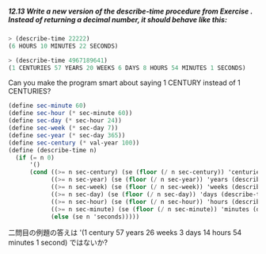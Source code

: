 ##### 12.13 Write a new version of the describe-time procedure from Exercise . Instead of returning a decimal number, it should behave like this:
```Scheme
> (describe-time 22222)
(6 HOURS 10 MINUTES 22 SECONDS)

> (describe-time 4967189641)
(1 CENTURIES 57 YEARS 20 WEEKS 6 DAYS 8 HOURS 54 MINUTES 1 SECONDS)
```

Can you make the program smart about saying 1 CENTURY instead of 1 CENTURIES?

```Scheme
(define sec-minute 60)
(define sec-hour (* sec-minute 60))
(define sec-day (* sec-hour 24))
(define sec-week (* sec-day 7))
(define sec-year (* sec-day 365))
(define sec-century (* val-year 100))
(define (describe-time n)
  (if (= n 0)
      '()
      (cond ((>= n sec-century) (se (floor (/ n sec-century)) 'centuries (describe-time (remainder n sec-century))))
            ((>= n sec-year) (se (floor (/ n sec-year)) 'years (describe-time (remainder n sec-year))))
            ((>= n sec-week) (se (floor (/ n sec-week)) 'weeks (describe-time (remainder n sec-week))))
            ((>= n sec-day) (se (floor (/ n sec-day)) 'days (describe-time (remainder n sec-day))))
            ((>= n sec-hour) (se (floor (/ n sec-hour)) 'hours (describe-time (remainder n sec-hour))))
            ((>= n sec-minute) (se (floor (/ n sec-minute)) 'minutes (describe-time (remainder n sec-minute))))
            (else (se n 'seconds)))))
```

二問目の例題の答えは '(1 century 57 years 26 weeks 3 days 14 hours 54 minutes 1 second) ではないか?
